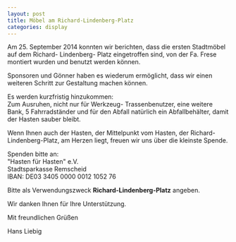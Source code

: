 ```yaml
---
layout: post
title: Möbel am Richard-Lindenberg-Platz
categories: display
---
```


Am 25. September 2014 konnten wir berichten,
dass die ersten Stadtmöbel auf dem Richard- Lindenberg- Platz
eingetroffen sind, von der Fa. Frese montiert wurden und benutzt
werden können.

Sponsoren und Gönner haben es wiederum ermöglicht, dass wir
einen weiteren Schritt zur Gestaltung machen können.

Es werden kurzfristig hinzukommen:  
Zum Ausruhen, nicht nur für Werkzeug- Trassenbenutzer,
eine weitere Bank, 5 Fahrradständer und für den Abfall natürlich ein
Abfallbehälter, damit der Hasten sauber bleibt.

Wenn Ihnen auch der Hasten, der Mittelpunkt vom Hasten,
der Richard-Lindenberg-Platz, am Herzen
liegt, freuen wir uns über die kleinste Spende.

Spenden bitte an:  
"Hasten für Hasten" e.V.  
Stadtsparkasse Remscheid  
IBAN: DE03 3405 0000 0012 1052 76

Bitte als Verwendungszweck **Richard-Lindenberg-Platz** angeben.

Wir danken Ihnen für Ihre Unterstützung.

Mit freundlichen Grüßen

Hans Liebig
